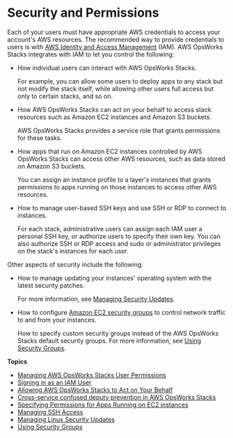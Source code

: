 # Security and Permissions<a name="workingsecurity"></a>

Each of your users must have appropriate AWS credentials to access your account's AWS resources\. The recommended way to provide credentials to users is with [AWS Identity and Access Management](http://aws.amazon.com/iam/) \(IAM\)\. AWS OpsWorks Stacks integrates with IAM to let you control the following:
+ How individual users can interact with AWS OpsWorks Stacks\.

  For example, you can allow some users to deploy apps to any stack but not modify the stack itself, while allowing other users full access but only to certain stacks, and so on\.
+ How AWS OpsWorks Stacks can act on your behalf to access stack resources such as Amazon EC2 instances and Amazon S3 buckets\.

  AWS OpsWorks Stacks provides a service role that grants permissions for these tasks\. 
+ How apps that run on Amazon EC2 instances controlled by AWS OpsWorks Stacks can access other AWS resources, such as data stored on Amazon S3 buckets\.

  You can assign an instance profile to a layer's instances that grants permissions to apps running on those instances to access other AWS resources\.
+ How to manage user\-based SSH keys and use SSH or RDP to connect to instances\.

  For each stack, administrative users can assign each IAM user a personal SSH key, or authorize users to specify their own key\. You can also authorize SSH or RDP access and sudo or administrator privileges on the stack's instances for each user\. 

Other aspects of security include the following:
+ How to manage updating your instances' operating system with the latest security patches\. 

  For more information, see [Managing Security Updates](workingsecurity-updates.md)\.
+ How to configure [Amazon EC2 security groups](http://docs.aws.amazon.com/AWSEC2/latest/UserGuide/using-network-security.html) to control network traffic to and from your instances\.

  How to specify custom security groups instead of the AWS OpsWorks Stacks default security groups\. For more information, see [Using Security Groups](workingsecurity-groups.md)\.

**Topics**
+ [Managing AWS OpsWorks Stacks User Permissions](opsworks-security-users.md)
+ [Signing in as an IAM User](workingsecurity-login.md)
+ [Allowing AWS OpsWorks Stacks to Act on Your Behalf](opsworks-security-servicerole.md)
+ [Cross\-service confused deputy prevention in AWS OpsWorks Stacks](cross-service-confused-deputy-prevention-stacks.md)
+ [Specifying Permissions for Apps Running on EC2 instances](opsworks-security-appsrole.md)
+ [Managing SSH Access](security-ssh-access.md)
+ [Managing Linux Security Updates](workingsecurity-updates.md)
+ [Using Security Groups](workingsecurity-groups.md)